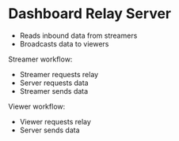 # Dashboard Relay Server

- Reads inbound data from streamers
- Broadcasts data to viewers

Streamer workflow:
- Streamer requests relay
- Server requests data
- Streamer sends data

Viewer workflow:
- Viewer requests relay
- Server sends data
